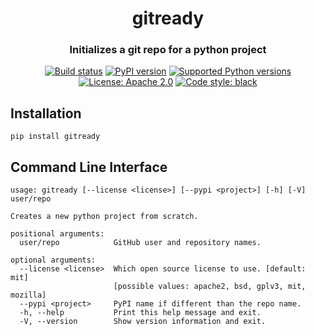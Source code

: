 <h1 align="center">gitready</h1>
<h3 align="center">Initializes a git repo for a python project</h3>

<p align="center">
<a href="https://travis-ci.org/aluttik/gitready"><img alt="Build status" src="https://img.shields.io/travis/aluttik/gitready/master.svg"></a>
<a href="https://pypi.org/project/gitready/"><img alt="PyPI version" src="https://img.shields.io/pypi/v/gitready.svg"></a>
<a href="https://pypi.org/project/gitready"><img alt="Supported Python versions" src="https://img.shields.io/pypi/pyversions/gitready.svg"></a>
<a href="https://pypi.org/project/gitready"><img alt="License: Apache 2.0" src="https://img.shields.io/pypi/l/gitready.svg"></a>
<a href="https://github.com/aluttik/gitready"><img alt="Code style: black" src="https://img.shields.io/badge/code%20style-black-000000.svg"></a>
</p>

## Installation

    pip install gitready

## Command Line Interface

```
usage: gitready [--license <license>] [--pypi <project>] [-h] [-V] user/repo

Creates a new python project from scratch.

positional arguments:
  user/repo            GitHub user and repository names.

optional arguments:
  --license <license>  Which open source license to use. [default: mit]
                       [possible values: apache2, bsd, gplv3, mit, mozilla]
  --pypi <project>     PyPI name if different than the repo name.
  -h, --help           Print this help message and exit.
  -V, --version        Show version information and exit.
```
